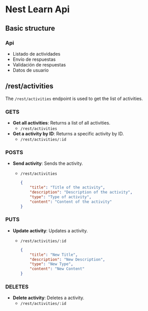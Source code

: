 # Nest Learn Api

## Basic structure

### Api
- Listado de actividades
- Envío de respuestas
- Validación de respuestas
- Datos de usuario

## /rest/activities

The `/rest/activities` endpoint is used to get the list of activities.

### GETS

- **Get all activities**: Returns a list of all activities.
    - `/rest/activities`
- **Get a activity by ID**: Returns a specific activity by ID.
    - `/rest/activities/:id`

### POSTS 

- **Send activity**: Sends the activity.
    - `/rest/activities`

        ```json
        {
            "title": "Title of the activity",
            "description": "Description of the activity",
            "type": "Type of activity",
            "content": "Content of the activity"
        }
        ```

### PUTS

- **Update activity**: Updates a activity.
    - `/rest/activities/:id`

        ```json
        {
            "title": "New Title",
            "description": "New Description",
            "type": "New Type",
            "content": "New Content"
        }
        ```

### DELETES

- **Delete activity**: Deletes a activity.
    - `/rest/activities/:id`
  
